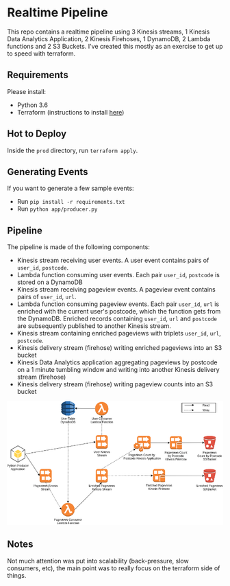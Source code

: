# Realtime Pipeline

This repo contains a realtime pipeline using 3 Kinesis streams, 1 Kinesis Data Analytics Application,
2 Kinesis Firehoses, 1 DynamoDB, 2 Lambda functions and 2 S3 Buckets. I've created this mostly as 
an exercise to get up to speed with terraform.

## Requirements
Please install:
* Python 3.6
* Terraform (instructions to install [here](https://learn.hashicorp.com/terraform/getting-started/install.html))

## Hot to Deploy
Inside the `prod` directory, run `terraform apply`.

## Generating Events
If you want to generate a few sample events:
* Run `pip install -r requirements.txt`
* Run `python app/producer.py`

## Pipeline
The pipeline is made of the following components:
* Kinesis stream receiving user events. A user event contains pairs of `user_id`, `postcode`.
* Lambda function consuming user events. Each pair `user_id`, `postcode` is stored on a DynamoDB
* Kinesis stream receiving pageview events. A pageview event contains pairs of `user_id`, `url`.
* Lambda function consuming pageview events. Each pair `user_id`, `url` is enriched with the current user's
postcode, which the function gets from the DynamoDB. Enriched records containing `user_id`, `url` and
`postcode` are subsequently published to another Kinesis stream.
* Kinesis stream containing enriched pageviews with triplets `user_id`, `url`, `postcode`.
* Kinesis delivery stream (firehose) writing enriched pageviews into an S3 bucket
* Kinesis Data Analytics application aggregating pageviews by postcode on a 1 minute tumbling window
and writing into another Kinesis delivery stream (firehose)
* Kinesis delivery stream (firehose) writing pageview counts into an S3 bucket

![Image description](img/diagram.png)

## Notes
Not much attention was put into scalability (back-pressure, slow consumers, etc), the main point was to
really focus on the terraform side of things. 